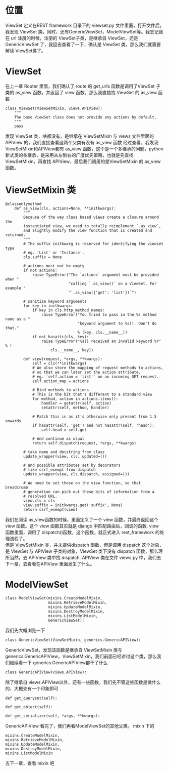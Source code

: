 # 位置
ViewSet 定义在REST framework 目录下的 viewset.py 文件里面，打开文件后，我发现 ViewSet 类，同时，还有GenericViewSet，ModelViewSet等。我忘记我在 url 注册的时候，注册的 ViewSet子类，是继承自 ViewSet，还是 GenericViewSet 了，我回去查看了一下，确认是 ViewSet 类，那么我们就需要解读 ViewSet类了。

# ViewSet
在上一章 Router 里面，我们确认了 route 的 get_urls 函数是调用了ViewSet 子类的 as_view 函数，并返回了 view 函数。那么我直接找 ViewSet 的 as_view 函数

```
class ViewSet(ViewSetMixin, views.APIView):
    """
    The base ViewSet class does not provide any actions by default.
    """
    pass
```
发现 ViewSet 类，啥都没有，是继承在 ViewSetMixin 与 views 文件里面的 APIView 的，我们直接查看这两个父类有没有 as_view 函数
经过查看，我发现ViewSetMixin和APIView都有 as_view 函数，这个是一个多继承的问题，python 新式类的多继承，是采用从左到右的广度优先策略，也就是先查找 ViewSetMixin，再查找 APIView，最后我们调用的是ViewSetMixin 的 as_view 函数。

# ViewSetMixin 类

```
@classonlymethod
    def as_view(cls, actions=None, **initkwargs):
        """
        Because of the way class based views create a closure around the
        instantiated view, we need to totally reimplement `.as_view`,
        and slightly modify the view function that is created and returned.
        """
        # The suffix initkwarg is reserved for identifying the viewset type
        # eg. 'List' or 'Instance'.
        cls.suffix = None

        # actions must not be empty
        if not actions:
            raise TypeError("The `actions` argument must be provided when "
                            "calling `.as_view()` on a ViewSet. For example "
                            "`.as_view({'get': 'list'})`")

        # sanitize keyword arguments
        for key in initkwargs:
            if key in cls.http_method_names:
                raise TypeError("You tried to pass in the %s method name as a "
                                "keyword argument to %s(). Don't do that."
                                % (key, cls.__name__))
            if not hasattr(cls, key):
                raise TypeError("%s() received an invalid keyword %r" % (
                    cls.__name__, key))

        def view(request, *args, **kwargs):
            self = cls(**initkwargs)
            # We also store the mapping of request methods to actions,
            # so that we can later set the action attribute.
            # eg. `self.action = 'list'` on an incoming GET request.
            self.action_map = actions

            # Bind methods to actions
            # This is the bit that's different to a standard view
            for method, action in actions.items():
                handler = getattr(self, action)
                setattr(self, method, handler)

            # Patch this in as it's otherwise only present from 1.5 onwards
            if hasattr(self, 'get') and not hasattr(self, 'head'):
                self.head = self.get

            # And continue as usual
            return self.dispatch(request, *args, **kwargs)

        # take name and docstring from class
        update_wrapper(view, cls, updated=())

        # and possible attributes set by decorators
        # like csrf_exempt from dispatch
        update_wrapper(view, cls.dispatch, assigned=())

        # We need to set these on the view function, so that breadcrumb
        # generation can pick out these bits of information from a
        # resolved URL.
        view.cls = cls
        view.suffix = initkwargs.get('suffix', None)
        return csrf_exempt(view)
```
我们在阅读 as_view函数的时候，里面定义了一个 view 函数，并最终返回这个 view 函数。这个 view 函数其实就是 django 中匹配路由后，回调的函数, view 函数里面，调用了 dispatch()函数，这个函数，就正式进入 rest_framework 的处理流程了。  
但是 ViewSetMixin 类，并未提供dispatch 函数，但是调用 dispatch 这个对象，是 ViewSet 与 APIView 子类的对象，ViewSet 类下没有 dispatch 函数，那么理所当然，去 APIView 类中找 dispatch.
APIView 类在文件 views.py 中，我们去下一章，去看看在APIView 里面发生了什么。





# ModelViewSet

```
class ModelViewSet(mixins.CreateModelMixin,
                   mixins.RetrieveModelMixin,
                   mixins.UpdateModelMixin,
                   mixins.DestroyModelMixin,
                   mixins.ListModelMixin,
                   GenericViewSet):
```
我们先大概浏览一下

```
class GenericViewSet(ViewSetMixin, generics.GenericAPIView):
```
GenericViewSet，发现该函数是继承自 ViewSetMixin 类与 generics.GenericAPIView，ViewSetMixin，我们前面已经讲过这个类，那么我们继续看一下 generics.GenericAPIView都干了什么

```
class GenericAPIView(views.APIView):
```
除了继承自 views.APIView以外，还有一些函数，我们先不管这些函数是做什么的，大概先有一个印象即可

```
def get_queryset(self):

def get_object(self):

def get_serializer(self, *args, **kwargs):
```

GenericAPIView 看完了，我们再看ModelViewSet的其他父类。
mixin 下的

```
mixins.CreateModelMixin,
mixins.RetrieveModelMixin,
mixins.UpdateModelMixin,
mixins.DestroyModelMixin,
mixins.ListModelMixin
```

去下一章，查看 mixin 吧
